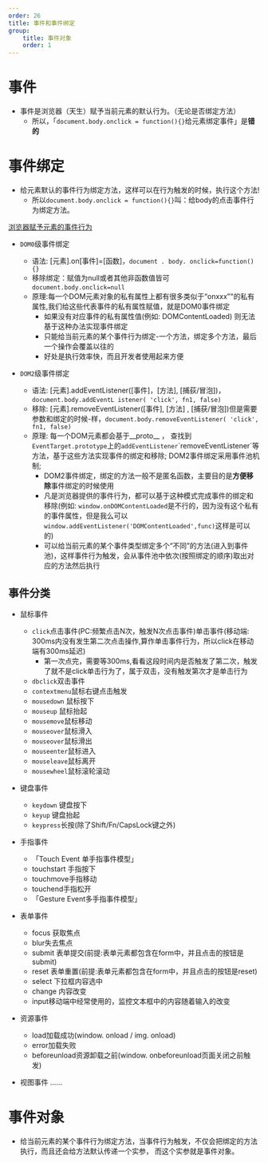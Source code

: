 ```yaml
---
order: 26
title: 事件和事件绑定
group:
    title: 事件对象
    order: 1
---
```


# 事件

* 事件是浏览器（天生）赋予当前元素的默认行为。（无论是否绑定方法）
  + 所以，「`document.body.onclick = function(){}`给元素绑定事件」是**错的**

# 事件绑定

* 给元素默认的事件行为绑定方法，这样可以在行为触发的时候，执行这个方法!
  + 所以`document.body.onclick = function(){}`叫：给body的点击事件行为绑定方法。

[浏览器赋予元素的事件行为](https://developer.mozilla.org/zh-CN/docs/Web/Events)  

* `DOM0`级事件绑定
  + 语法: [元素].on[事件]=[函数]，`document . body. onclick=function(){}`
  + 移除绑定：赋值为null或者其他非函数值皆可`document.body.onclick=null`
  * 原理:每一个DOM元素对象的私有属性上都有很多类似于“onxxx”"的私有属性,我们给这些代表事件的私有属性赋值，就是DOM0事件绑定
    + 如果没有对应事件的私有属性值(例如: DOMContentLoaded) 则无法基于这种办法实现事件绑定
    + 只能给当前元素的某个事件行为绑定-一个方法，绑定多个方法，最后一个操作会覆盖以往的
    + 好处是执行效率快，而且开发者使用起来方便

* `DOM2`级事件绑定
  + 语法: [元素].addEventListener([事件]，[方法], [捕荻/冒泡])，`document.body.addEventL istener( 'click', fn1, false)`
  + 移除: [元素].removeEventListener([事件], [方法] , [捕获/冒泡])但是需要参数和绑定的时候-样，`document.body.removeEventListener( 'click', fn1, false)`
  + 原理: 每一个DOM元素都会基于__proto__ ， 查找到`EventTarget.prototype`上的`addEventListener`\`removeEventListener`等方法，基于这些方法实现事件的绑定和移除; DOM2事件绑定采用事件池机制;
    + DOM2事件绑定，绑定的方法一般不是匿名函数，主要目的是**方便移除**事件绑定的时候使用
    + 凡是浏览器提供的事件行为，都可以基于这种模式完成事件的绑定和移除(例如: `window.onDOMContentLoaded`是不行的，因为没有这个私有的事件属性，但是我么可以`window.addEventListener('DOMContentLoaded',func)`这样是可以的)
    + 可以给当前元素的某个事件类型绑定多个“不同”的方法(进入到事件池)，这样事件行为触发，会从事件池中依次(按照绑定的顺序)取出对应的方法然后执行

## 事件分类

* 鼠标事件
  + `click`点击事件(PC:频繁点击N次，触发N次点击事件)单击事件(移动端: 300ms内没有发生第二次点击操作,算作单击事件行为，所以click在移动端有300ms延迟)
    + 第一次点完，需要等300ms,看看这段时间内是否触发了第二次，触发了就不是click单击行为了，属于双击，没有触发第次才是单击行为
  + `dbclick`双击事件
  + `contextmenu`鼠标右键点击触发
  + `mousedown` 鼠标按下
  + `mouseup` 鼠标抬起
  + `mousemove`鼠标移动
  + `mouseover`鼠标滑入
  + `mouseover`鼠标滑出
  + `mouseenter`鼠标进入
  + `mouseleave`鼠标离开
  + `mousewheel`鼠标滚轮滚动
* 键盘事件
  + `keydown` 键盘按下
  + `keyup` 键盘抬起
  + `keypress`长按(除了Shift/Fn/CapsLock键之外)
* 手指事件
  + 「Touch Event 单手指事件模型」
  + touchstart 手指按下
  + touchmove手指移动
  + touchend手指松开
  + 「Gesture Event多手指事件模型」
* 表单事件
  + focus 获取焦点
  + blur失去焦点
  + submit 表单提交(前提:表单元素都包含在form中，并且点击的按钮是submit)
  + reset 表单重置(前提:表单元素都包含在form中，并且点击的按钮是reset)
  + select 下拉框内容选中
  + change 内容改变
  + input移动端中经常使用的，监控文本框中的内容随着输入的改变

* 资源事件
  + load加载成功(window. onload / img. onload)
  + error加载失败
  + beforeunload资源卸载之前(window. onbeforeunload页面关闭之前触发)

* 视图事件
......


# 事件对象

* 给当前元素的某个事件行为绑定方法，当事件行为触发，不仅会把绑定的方法执行，而且还会给方法默认传递一个实参， 而这个实参就是事件对象。


